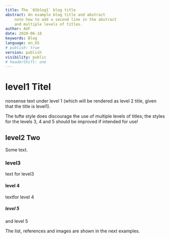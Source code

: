 ```yaml
---
title: The `01blog1` blog title 
abstract: An example blog title and abstract 
    note how to add a second line in the abstract
    and multiple levels of titles. 
author: AUF
date: 2020-06-18
keywords: Blog
language: en_US
# publish: true
version: publish
visibility: public
# headerShift: one
---
```


# level1 Titel
nonsense text under level 1 (which will be rendered as level 2 title, given that the title is level1).

The tufte style does discourage the use of multiple levels of titles; the styles for the levels 3, 4 and 5 should be improved if intended for use!

## level2 Two
Some text.

### level3 
text for level3

#### level 4
textfor level 4
##### level 5
and level 5

The   list, references and images are shown in the next examples.
